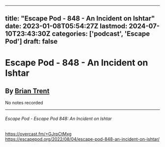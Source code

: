 
---
title: "Escape Pod - 848 - An Incident on Ishtar"
date: 2023-01-08T05:54:27Z
lastmod: 2024-07-10T23:43:30Z
categories: ['podcast', 'Escape Pod']
draft: false
---


# Escape Pod - 848 - An Incident on Ishtar
## By [Brian Trent](https://escapepod.org/people/brian-trent/)

No notes recorded

- - -
###### Escape Pod - Escape Pod 848: An Incident on Ishtar

https://overcast.fm/+GJrpCtMxg  
https://escapepod.org/2022/08/04/escape-pod-848-an-incident-on-ishtar/

<!-- #public #podcast #Escape Pod# -->

<!-- {BearID:677459EF-5270-4F13-AD20-2140802A64A8-28016-00002D97CD8720C2} -->
